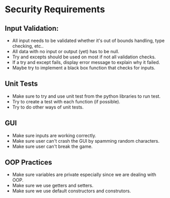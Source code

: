 # Security Requirements
## Input Validation:
- All input needs to be validated whether it's out of bounds handling, type checking, etc..
- All data with no input or output (yet) has to be null.
- Try and excepts should be used on most if not all validation checks.
- If a try and except fails, display error message to explain why it failed.
- Maybe try to implement a black box function that checks for inputs.

## Unit Tests
- Make sure to try and use unit test from the python libraries to run test.
- Try to create a test with each function (if possible).
- Try to do other ways of unit tests.

## GUI
- Make sure inputs are working correctly.
- Make sure user can't crash the GUI by spamming random characters.
- Make sure user can't break the game.

## OOP Practices
- Make sure variables are private especially since we are dealing with OOP.
- Make sure we use getters and setters.
- Make sure we use default constructors and construtors.
